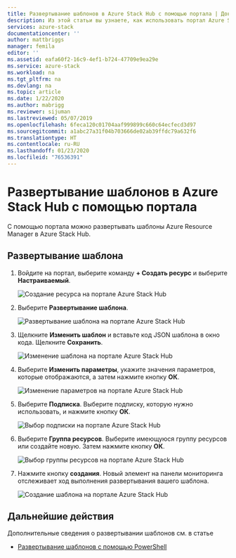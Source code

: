 ```yaml
---
title: Развертывание шаблонов в Azure Stack Hub с помощью портала | Документация Майкрософт
description: Из этой статьи вы узнаете, как использовать портал Azure Stack Hub для развертывания шаблонов.
services: azure-stack
documentationcenter: ''
author: mattbriggs
manager: femila
editor: ''
ms.assetid: eafa60f2-16c9-4ef1-b724-47709e9ea29e
ms.service: azure-stack
ms.workload: na
ms.tgt_pltfrm: na
ms.devlang: na
ms.topic: article
ms.date: 1/22/2020
ms.author: mabrigg
ms.reviewer: sijuman
ms.lastreviewed: 05/07/2019
ms.openlocfilehash: 6feca120c01704aaf999899c660c64ecfecd3d97
ms.sourcegitcommit: a1abc27a31f04b703666de02ab39ffdc79a632f6
ms.translationtype: HT
ms.contentlocale: ru-RU
ms.lasthandoff: 01/23/2020
ms.locfileid: "76536391"
---
```

# <a name="deploy-a-template-using-the-portal-in-azure-stack-hub"></a>Развертывание шаблонов в Azure Stack Hub с помощью портала

С помощью портала можно развертывать шаблоны Azure Resource Manager в Azure Stack Hub.

## <a name="to-deploy-a-template"></a>Развертывание шаблона

1. Войдите на портал, выберите команду **+ Создать ресурс** и выберите **Настраиваемый**.

   ![Создание ресурса на портале Azure Stack Hub](media/azure-stack-deploy-template-portal/template-deploy1.png)

1. Выберите **Развертывание шаблона**.

   ![Развертывание шаблона на портале Azure Stack Hub](media/azure-stack-deploy-template-portal/template-deploy2.png)

1. Щелкните **Изменить шаблон** и вставьте код JSON шаблона в окно кода. Щелкните **Сохранить**.

   ![Изменение шаблона на портале Azure Stack Hub](media/azure-stack-deploy-template-portal/template-deploy3.png)

1. Выберите **Изменить параметры**, укажите значения параметров, которые отображаются, а затем нажмите кнопку **ОК**.

   ![Изменение параметров на портале Azure Stack Hub](media/azure-stack-deploy-template-portal/template-deploy4.png)

1. Выберите **Подписка**. Выберите подписку, которую нужно использовать, и нажмите кнопку **ОК**.

   ![Выбор подписки на портале Azure Stack Hub](media/azure-stack-deploy-template-portal/template-deploy5.png)

1. Выберите **Группа ресурсов**. Выберите имеющуюся группу ресурсов или создайте новую. Затем нажмите кнопку **ОК**.

   ![Выбор группы ресурсов на портале Azure Stack Hub](media/azure-stack-deploy-template-portal/template-deploy6.png)

1. Нажмите кнопку **создания**. Новый элемент на панели мониторинга отслеживает ход выполнения развертывания вашего шаблона.

   ![Создание шаблона на портале Azure Stack Hub](media/azure-stack-deploy-template-portal/template-deploy7.png)

## <a name="next-steps"></a>Дальнейшие действия

Дополнительные сведения о развертывании шаблонов см. в статье

- [Развертывание шаблонов с помощью PowerShell](azure-stack-deploy-template-powershell.md)
